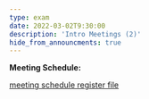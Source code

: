 ```yaml
---
type: exam
date: 2022-03-02T9:30:00
description: 'Intro Meetings (2)'
hide_from_announcments: true
---
```


**Meeting Schedule:**

[meeting schedule register file](https://docs.google.com/spreadsheets/d/1m_tjLnElQ1pfBFgYUA1MTtg1XB4C8hPlRjn251LAEEE/edit?usp=sharing)
